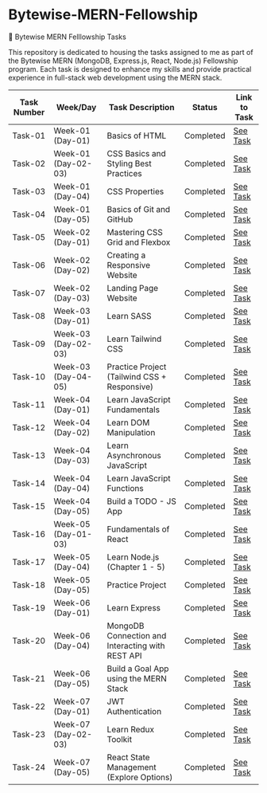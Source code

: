 # Bytewise-MERN-Fellowship

🚀 Bytewise MERN Felllowship Tasks

This repository is dedicated to housing the tasks assigned to me as part of the Bytewise MERN (MongoDB, Express.js, React, Node.js) Fellowship program. Each task is designed to enhance my skills and provide practical experience in full-stack web development using the MERN stack.

| Task Number | Week/Day            | Task Description                                 | Status    | Link to Task                  |
| ----------- | ------------------- | ------------------------------------------------ | --------- | ----------------------------- |
| Task-01     | Week-01 (Day-01)    | Basics of HTML                                   | Completed | [See Task](./Week-01/Task-01) |
| Task-02     | Week-01 (Day-02-03) | CSS Basics and Styling Best Practices            | Completed | [See Task](./Week-01/Task-02) |
| Task-03     | Week-01 (Day-04)    | CSS Properties                                   | Completed | [See Task](./Week-01/Task-03) |
| Task-04     | Week-01 (Day-05)    | Basics of Git and GitHub                         | Completed | [See Task](./Week-01/Task-04) |
| Task-05     | Week-02 (Day-01)    | Mastering CSS Grid and Flexbox                   | Completed | [See Task](./Week-02/Task-01) |
| Task-06     | Week-02 (Day-02)    | Creating a Responsive Website                    | Completed | [See Task](./Week-02/Task-02) |
| Task-07     | Week-02 (Day-03)    | Landing Page Website                             | Completed | [See Task](./Week-02/Task-03) |
| Task-08     | Week-03 (Day-01)    | Learn SASS                                       | Completed | [See Task](./Week-03/Task-01) |
| Task-09     | Week-03 (Day-02-03) | Learn Tailwind CSS                               | Completed | [See Task](./Week-03/Task-02) |
| Task-10     | Week-03 (Day-04-05) | Practice Project (Tailwind CSS + Responsive)     | Completed | [See Task](./Week-03/Task-03) |
| Task-11     | Week-04 (Day-01)    | Learn JavaScript Fundamentals                    | Completed | [See Task](./Week-04/Task-01) |
| Task-12     | Week-04 (Day-02)    | Learn DOM Manipulation                           | Completed | [See Task](./Week-04/Task-02) |
| Task-13     | Week-04 (Day-03)    | Learn Asynchronous JavaScript                    | Completed | [See Task](./Week-04/Task-03) |
| Task-14     | Week-04 (Day-04)    | Learn JavaScript Functions                       | Completed | [See Task](./Week-04/Task-04) |
| Task-15     | Week-04 (Day-05)    | Build a TODO - JS App                            | Completed | [See Task](./Week-04/Task-05) |
| Task-16     | Week-05 (Day-01-03) | Fundamentals of React                            | Completed | [See Task](./Week-05/Task-01) |
| Task-17     | Week-05 (Day-04)    | Learn Node.js (Chapter 1 - 5)                    | Completed | [See Task](./Week-05/Task-02) |
| Task-18     | Week-05 (Day-05)    | Practice Project                                 | Completed | [See Task](./Week-05/Task-03) |
| Task-19     | Week-06 (Day-01)    | Learn Express                                    | Completed | [See Task](./Week-06/Task-01) |
| Task-20     | Week-06 (Day-04)    | MongoDB Connection and Interacting with REST API | Completed | [See Task](./Week-06/Task-02) |
| Task-21     | Week-06 (Day-05)    | Build a Goal App using the MERN Stack            | Completed | [See Task](./Week-06/Task-03) |
| Task-22     | Week-07 (Day-01)    | JWT Authentication                               | Completed | [See Task](./Week-07/Task-01) |
| Task-23     | Week-07 (Day-02-03) | Learn Redux Toolkit                              | Completed | [See Task](./Week-07/Task-02) |
| Task-24     | Week-07 (Day-05)    | React State Management (Explore Options)         | Completed | [See Task](./Week-07/Task-03) |
